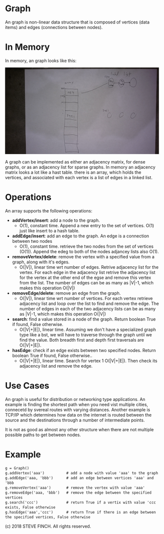 # Graph

An graph is non-linear data structure that is composed of vertices (data items) and edges (connections between nodes).

# In Memory

In memory, an graph looks like this:

![Image of Array in Memory](images/hash.png)

A graph can be implemented as either an adjacency matrix, for dense graphs, or as an adjacency list for sparse graphs. In memory an adjacency matrix looks a lot like a hast table. there is an array, which holds the vertices, and associated with each vertex is a list of edges in a linked list.

# Operations

An array supports the following operations:

* **addVertex/insert**: add a node to the graph.
  * O(1), constant time. Append a new entry to the set of vertices. O(1) just like insert to a hash table.
* **addEdge/insert**: add an edge to the graph. An edge is a connection between two nodes
  * O(1), constant time. retrieve the two nodes from the set of vertices (O(1)). Append the edeg to both of the nodes adjancey lists also O(1).
* **removeVertex/delete**: remove the vertex with a specified value from a graph, along with it's edges.
  * O(|V|), linear time wrt number of edges. Retrive adjacency list for the vertex. For each edge in the adjacency list retrive the adjacency list for the vertex at the other end of the egse and remove this vertex from the list. The number of edges can be as many as |V|-1, which makes this operation O(|V|)
* **removeEdge/delete**: remove an edge from the graph.
  * O(|V|), linear time wrt number of vertices. For each vertex retrieve adjacency list and loop over the list to find and remove the edge. The number of edges in each of the two adjacency lists can be as many as |V|-1, which makes this operation O(|V|)
* **search**: find a value stored in a node of the graph. Return boolean True if found, False otherwise.
  * O(|V|+|E|), linear time. Assuming we don't have a specialized graph type like a bst, we will have to traverse through the graph until we find the value. Both breadth first and depth first traversals are O(|V|+|E|).
* **hasEdge**: check if an edge exists between two specified nodes. Return boolean True if found, False otherwise..
  * O(|V|+|E|), linear time. Search for vertex 1 O(|V|+|E|). Then check its adjacency list and remove the edge.


# Use Cases

An graph is useful for distribution or networking type applications. An example is finding the shortest path when you need vist multiple cities, connecetd by svereal routes with varying distances. Another example is TCP/IP which determines how data on the internet is routed between the source and the destinations through a number of intermediate points.

It is not as good as almost any other structure when there are not multiple possible paths to get between nodes.

# Example

```
g = Graph()
g.addVertex('aaa')          # add a node with value 'aaa' to the graph
g.addEdge('aaa, 'bbb')      # add an edge between vertices 'aaa' and 'bbb
g.removeVertex('aaa')       # remove the vertex with value 'aaa'
g.removeEdge('aaa, 'bbb')   # remove the edge between the specified vertices
g.search('ccc')             # return True if a vertix with value 'ccc exists, False otherwise
g.hasEdge('aaa','ccc')      # return True if there is an edge between the specified vertices, False otherwise

```

(c) 2018 STEVE FINCH. All rights reserved.
